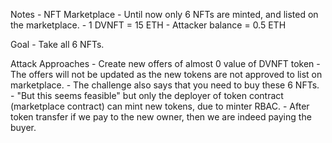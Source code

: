 Notes
    - NFT Marketplace
    - Until now only 6 NFTs are minted, and listed on the marketplace.
    - 1 DVNFT = 15 ETH
    - Attacker balance = 0.5 ETH

Goal
    - Take all 6 NFTs.

Attack Approaches
    - Create new offers of almost 0 value of DVNFT token
        - The offers will not be updated as the new tokens are not approved to list on marketplace.
        - The challenge also says that you need to buy these 6 NFTs.
        - "But this seems feasible" but only the deployer of token contract (marketplace contract) can mint new tokens, due to minter RBAC.
    - After token transfer if we pay to the new owner, then we are indeed paying the buyer.